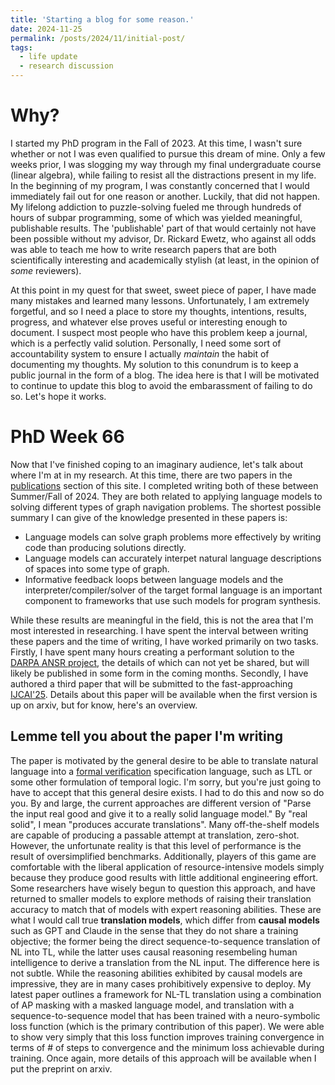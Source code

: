 ```yaml
---
title: 'Starting a blog for some reason.'
date: 2024-11-25
permalink: /posts/2024/11/initial-post/
tags:
  - life update
  - research discussion
---
```


# Why?
I started my PhD program in the Fall of 2023. At this time, I wasn't sure whether or not I was even qualified to pursue this dream of mine. Only a few weeks prior, I was slogging my way through my final undergraduate course (linear algebra), while failing to resist all the distractions present in my life. In the beginning of my program, I was constantly concerned that I would immediately fail out for one reason or another. Luckily, that did not happen. My lifelong addiction to puzzle-solving fueled me through hundreds of hours of subpar programming, some of which was yielded meaningful, publishable results. The 'publishable' part of that would certainly not have been possible without my advisor, Dr. Rickard Ewetz, who against all odds was able to teach me how to write research papers that are both scientifically interesting and academically stylish (at least, in the opinion of *some* reviewers). 

At this point in my quest for that sweet, sweet piece of paper, I have made many mistakes and learned many lessons. Unfortunately, I am extremely forgetful, and so I need a place to store my thoughts, intentions, results, progress, and whatever else proves useful or interesting enough to document. I suspect most people who have this problem keep a journal, which is a perfectly valid solution. Personally, I need some sort of accountability system to ensure I actually *maintain* the habit of documenting my thoughts. My solution to this conundrum is to keep a public journal in the form of a blog. The idea here is that I will be motivated to continue to update this blog to avoid the embarassment of failing to do so. Let's hope it works.

# PhD Week 66
Now that I've finished coping to an imaginary audience, let's talk about where I'm at in my research. At this time, there are two papers in the [publications](/publications) section of this site. I completed writing both of these between Summer/Fall of 2024. They are both related to applying language models to solving different types of graph navigation problems. The shortest possible summary I can give of the knowledge presented in these papers is:

* Language models can solve graph problems more effectively by writing code than producing solutions directly.
* Language models can accurately interpet natural language descriptions of spaces into some type of graph.
* Informative feedback loops between language models and the interpreter/compiler/solver of the target formal language is an important component to frameworks that use such models for program synthesis.

While these results are meaningful in the field, this is not the area that I'm most interested in researching. I have spent the interval between writing these papers and the time of writing, I have worked primarily on two tasks. Firstly, I have spent many hours creating a performant solution to the [DARPA ANSR project](https://www.darpa.mil/program/assured-neuro-symbolic-learning-and-reasoning), the details of which can not yet be shared, but will likely be published in some form in the coming months. Secondly, I have authored a third paper that will be submitted to the fast-approaching [IJCAI'25](https://2025.ijcai.org/). Details about this paper will be available when the first version is up on arxiv, but for know, here's an overview. 

## Lemme tell you about the paper I'm writing
The paper is motivated by the general desire to be able to translate natural language into a [formal verification](https://en.wikipedia.org/wiki/Formal_verification) specification language, such as LTL or some other formulation of temporal logic. I'm sorry, but you're just going to have to accept that this general desire exists. I had to do this and now so do you. By and large, the current approaches are different version of "Parse the input real good and give it to a really solid language model." By "real solid", I mean "produces accurate translations". Many off-the-shelf models are capable of producing a passable attempt at translation, zero-shot. However, the unfortunate reality is that this level of performance is the result of oversimplified benchmarks. Additionally, players of this game are comfortable with the liberal application of resource-intensive models simply because they produce good results with little additional engineering effort. Some researchers have wisely begun to question this approach, and have returned to smaller models to explore methods of raising their translation accuracy to match that of models with expert reasoning abilities. These are what I would call true **translation models**, which differ from **causal models** such as GPT and Claude in the sense that they do not share a training objective; the former being the direct sequence-to-sequence translation of NL into TL, while the latter uses causal reasoning resembeling human intelligence to derive a translation from the NL input. The difference here is not subtle. While the reasoning abilities exhibited by causal models are impressive, they are in many cases prohibitively expensive to deploy. My latest paper outlines a framework for NL-TL translation using a combination of AP masking with a masked language model, and translation with a sequence-to-sequence model that has been trained with a neuro-symbolic loss function (which is the primary contribution of this paper). We were able to show very simply that this loss function improves training convergence in terms of # of steps to convergence and the minimum loss achievable during training. Once again, more details of this approach will be available when I put the preprint on arxiv.



